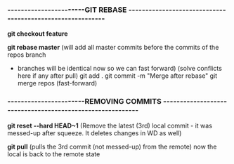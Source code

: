### -----------------------GIT REBASE ----------------------------------------------------------


**git checkout feature**

**git rebase master** (will add all master commits before the commits of the repos branch
- branches will be identical now so we can fast forward)
(solve conflicts here if any after pull)
git add .
git commit -m "Merge after rebase"
git merge repos (fast-forward)

### -----------------------REMOVING COMMITS ----------------------------------------------------------

**git reset  --hard HEAD~1** (Remove the latest (3rd) local commit - it was messed-up after squeeze. It deletes changes in WD as well)

**git pull** (pulls the 3rd commit (not messed-up) from the remote)
now the local is back to the remote state
